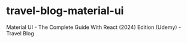 # travel-blog-material-ui
Material UI - The Complete Guide With React (2024) Edition (Udemy) - Travel Blog
